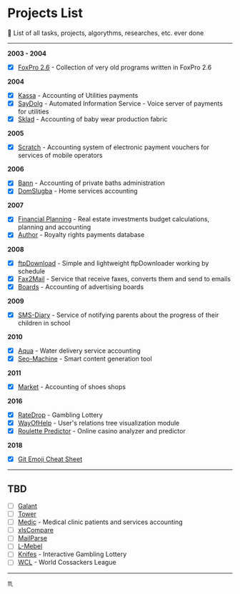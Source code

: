 # Projects List #

:floppy_disk: List of all tasks, projects, algorythms, researches, etc. ever done

---

**2003 - 2004**

- [x] [FoxPro 2.6](projects/foxpro26/) - Collection of very old programs written in FoxPro 2.6

**2004**

- [x] [Kassa](projects/kassa/) - Accounting of Utilities payments
- [x] [SayDolg](projects/saydolg/) - Automated Information Service - Voice server of payments for utilities
- [x] [Sklad](projects/sklad/) - Accounting of baby wear production fabric

**2005**

- [x] [Scratch](projects/scratch/) - Accounting system of electronic payment vouchers for services of mobile operators

**2006**

- [x] [Bann](projects/bann/) - Accounting of private baths administration
- [x] [DomSlugba](projects/domslugba/) - Home services accounting

**2007**

- [x] [Financial Planning](projects/fp/) - Real estate investments budget calculations, planning and accounting
- [x] [Author](projects/author/) - Royalty rights payments database

**2008**

- [x] [ftpDownload](projects/ftpdownload/) - Simple and lightweight ftpDownloader working by schedule
- [x] [Fax2Mail](projects/fax2mail/) - Service that receive faxes, converts them and send to emails
- [x] [Boards](projects/boards/) - Accounting of advertising boards

**2009**

- [x] [SMS-Diary](projects/sms-diary/) - Service of notifying parents about the progress of their children in school

**2010**

- [x] [Aqua](projects/aqua/) - Water delivery service accounting
- [x] [Seo-Machine](projects/seo-machine/) - Smart content generation tool

**2011**

- [x] [Market](projects/market/) - Accounting of shoes shops

**2016**

- [x] [RateDrop](projects/ratedrop/) - Gambling Lottery
- [x] [WayOfHelp](projects/wayofhelp/) - User's relations tree visualization module
- [x] [Roulette Predictor](projects/roulette-predictor/) - Online casino analyzer and predictor

**2018**

- [x] [Git Emoji Cheat Sheet](https://github.com/tbaltrushaitis/git-emoji-cheat-sheet)

---

## TBD ##

- [ ] [Galant](projects/galant/)
- [ ] [Tower](projects/tower/)
- [ ] [Medic](projects/medic/) - Medical clinic patients and services accounting
- [ ] [xlsCompare](projects/xlscompare/)
- [ ] [MailParse](projects/mailparse/)
- [ ] [L-Mebel](projects/l-mebel/)
- [ ] [Knifes](projects/knifes/) - Interactive Gambling Lottery
- [ ] [WCL](projects/wcl/) - World Cossackers League

---

:scorpius:
